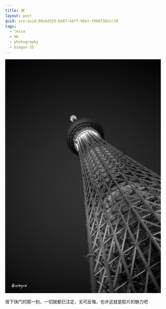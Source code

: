 ```yaml
---
title: 渊
layout: post
guid: urn:uuid:09a5d329-b467-44f7-96b1-f9b87382cc78
tags:
  - leica
  - m6
  - photography
  - biogon-35
---
```


[![](/media/files/2012/09/10/skytree.jpg)](http://500px.com/photo/11828813)

按下快门的那一刻，一切就都已注定，无可反悔，也许这就是胶片的魅力吧
